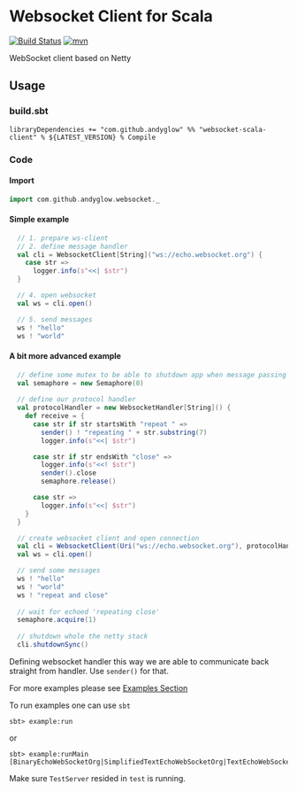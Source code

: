 # Websocket Client for Scala

[![Build Status](https://github.com/andyglow/websocket-scala-client/actions/workflows/ci.yml/badge.svg)]()
[![mvn](https://img.shields.io/badge/dynamic/json.svg?label=mvn&query=%24.response.docs%5B0%5D.latestVersion&url=https%3A%2F%2Fsearch.maven.org%2Fsolrsearch%2Fselect%3Fq%3Dwebsocket-scala-client_2.13%26start%3D0%26rows%3D1)](https://search.maven.org/artifact/com.github.andyglow/websocket-scala-client_2.13/)

WebSocket client based on Netty

## Usage

### build.sbt
```
libraryDependencies += "com.github.andyglow" %% "websocket-scala-client" % ${LATEST_VERSION} % Compile
```

### Code

#### Import
```scala
import com.github.andyglow.websocket._
```

#### Simple example
```scala
  // 1. prepare ws-client
  // 2. define message handler
  val cli = WebsocketClient[String]("ws://echo.websocket.org") {
    case str =>
      logger.info(s"<<| $str")
  }

  // 4. open websocket
  val ws = cli.open()

  // 5. send messages
  ws ! "hello"
  ws ! "world"
```

#### A bit more advanced example
```scala
  // define some mutex to be able to shutdown app when message passing ends 
  val semaphore = new Semaphore(0)
  
  // define our protocol handler
  val protocolHandler = new WebsocketHandler[String]() {
    def receive = {
      case str if str startsWith "repeat " =>
        sender() ! "repeating " + str.substring(7)
        logger.info(s"<<| $str")

      case str if str endsWith "close" =>
        logger.info(s"<<! $str")
        sender().close
        semaphore.release()

      case str =>
        logger.info(s"<<| $str")
    }
  }

  // create websocket client and open connection
  val cli = WebsocketClient(Uri("ws://echo.websocket.org"), protocolHandler)
  val ws = cli.open()

  // send some messages
  ws ! "hello"
  ws ! "world"
  ws ! "repeat and close"
  
  // wait for echoed 'repeating close'
  semaphore.acquire(1)
  
  // shutdown whole the netty stack
  cli.shutdownSync()
```
Defining websocket handler this way we are able to communicate back straight from handler. Use `sender()` for that. 

For more examples please see [Examples Section](https://github.com/andyglow/websocket-scala-client/tree/develop/src/example/scala)

To run examples one can use `sbt`
```
sbt> example:run
```
or
```
sbt> example:runMain [BinaryEchoWebSocketOrg|SimplifiedTextEchoWebSocketOrg|TextEchoWebSocketOrg]
```

Make sure `TestServer` resided in `test` is running.